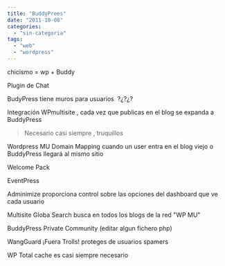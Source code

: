 ```yaml
---
title: "BuddyPrees"
date: "2011-10-08"
categories: 
  - "sin-categoria"
tags: 
  - "web"
  - "wordpress"
---
```


chicismo = wp + Buddy

Plugin de Chat

BudyPress tiene muros para usuarios  ?¿?¿?

Integración WPmultisite , cada vez que publicas en el blog se expanda a BuddyPress

> Necesario casi siempre , truquillos

Wordpress MU Domain Mapping cuando un user entra en el blog viejo o BuddyPress llegará al mismo sitio

Welcome Pack

EventPress

Adminimize proporciona control sobre las opciones del dashboard que ve cada usuario

Multisite Globa Search busca en todos los blogs de la red "WP MU"

BuddyPress Private Community (editar algun fichero php)

WangGuard ¡Fuera Trolls! proteges de usuarios spamers

WP Total cache es casi siempre necesario
